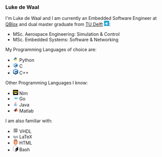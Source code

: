 ### Luke de Waal

I'm Luke de Waal and I am currently an Embedded Software Engineer at [QBlox](https://www.qblox.com/) and dual master graduate from [TU Delft](https://www.tudelft.nl/) <a href="https://www.tudelft.nl/" title="TU Delft"><img src="icons/tudelft_icon.png" width="16" /></a>:
- MSc. Aerospace Engineering: Simulation & Control
- MSc. Embedded Systems: Software & Networking

My Programming Languages of choice are:
- <a href="https://www.python.org/" title="Python"><img src="icons/python.png" width="16" /></a>  Python
- <a href="https://www.cprogramming.com/" title="C"><img src="icons/c.png" width="16" /></a> C
- <a href="https://www.cprogramming.com/" title="C++"><img src="icons/cpp.png" width="16" /></a> C++

Other Programming Languages I know:
- <a href="https://nim-lang.org/" title="Nim"><img src="icons/nim.png" width="16" /></a> Nim
- <a href="https://go.dev/" title="Golang"><img src="icons/golang.png" width="16" /></a> Go
- <a href="https://www.java.com/en/" title="Java"><img src="icons/java.png" width="16" /></a> Java
- <a href="https://www.mathworks.com/products/matlab.html" title="Matlab"><img src="icons/matlab.png" width="16" /></a> Matlab

I am also familiar with:
- <a href="https://www.vhdl.org/" title="VHDL"><img src="icons/vhdl.png" width="16" /></a> VHDL
- <a href="https://www.latex-project.org/" title="LaTeX"><img src="icons/latex.png" width="16" /></a> LaTeX
- <a href="https://html.spec.whatwg.org/multipage/" title="HTML"><img src="icons/html.png" width="16" /></a> HTML
- <a href="https://www.gnu.org/software/bash/" title="Bash"><img src="icons/bash.png" width="16" /></a> Bash
